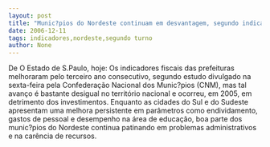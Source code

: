 ```yaml
---
layout: post
title: "Munic?pios do Nordeste continuam em desvantagem, segundo indicadores fiscais "
date: 2006-12-11
tags: indicadores,nordeste,segundo turno
author: None
---
```

De O Estado de S.Paulo, hoje:
Os indicadores fiscais das prefeituras melhoraram pelo terceiro ano consecutivo, segundo estudo divulgado na sexta-feira pela Confederação Nacional dos Munic?pios (CNM), mas tal avanço é bastante desigual no território nacional e ocorreu, em 2005, em detrimento dos investimentos. 
Enquanto as cidades do Sul e do Sudeste apresentam uma melhora persistente em parâmetros como endividamento, gastos de pessoal e desempenho na área de educação, boa parte dos munic?pios do Nordeste continua patinando em problemas administrativos e na carência de recursos.  